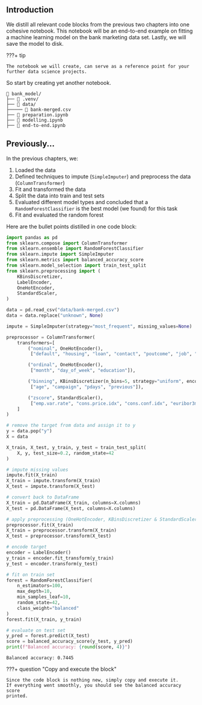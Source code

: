 ## Introduction

We distill all relevant code blocks from the previous two chapters into
one cohesive notebook. This notebook will be an end-to-end example on fitting
a machine learning model on the bank marketing data set. Lastly, we will
save the model to disk.

???+ tip

    The notebook we will create, can serve as a reference point for your 
    further data science projects.

So start by creating yet another notebook.

```plaintext hl_lines="7"
📁 bank_model/
├── 📁 .venv/
├── 📁 data/
├───── 📄 bank-merged.csv
├── 📄 preparation.ipynb
├── 📄 modelling.ipynb
├── 📄 end-to-end.ipynb
```

## Previously...

In the previous chapters, we:

1. Loaded the data
2. Defined techniques to impute (`SimpleImputer`) and preprocess the data
   (`ColumnTransformer`)
3. Fit and transformed the data
4. Split the data into train and test sets
5. Evaluated different model types and concluded that a 
   `RandomForestClassifier` is the best model (we found) for this task
6. Fit and evaluated the random forest

Here are the bullet points distilled in one code block:

```python linenums="1"
import pandas as pd
from sklearn.compose import ColumnTransformer
from sklearn.ensemble import RandomForestClassifier
from sklearn.impute import SimpleImputer
from sklearn.metrics import balanced_accuracy_score
from sklearn.model_selection import train_test_split
from sklearn.preprocessing import (
    KBinsDiscretizer,
    LabelEncoder,
    OneHotEncoder,
    StandardScaler,
)

data = pd.read_csv("data/bank-merged.csv")
data = data.replace("unknown", None)

impute = SimpleImputer(strategy="most_frequent", missing_values=None)

preprocessor = ColumnTransformer(
    transformers=[
        ("nominal", OneHotEncoder(),
         ["default", "housing", "loan", "contact", "poutcome", "job", "marital"]),

        ("ordinal", OneHotEncoder(),
         ["month", "day_of_week", "education"]),

        ("binning", KBinsDiscretizer(n_bins=5, strategy="uniform", encode="onehot"),  # (1)!
         ["age", "campaign", "pdays", "previous"]),

        ("zscore", StandardScaler(),
         ["emp.var.rate", "cons.price.idx", "cons.conf.idx", "euribor3m", "nr.employed"]),
    ]
)

# remove the target from data and assign it to y
y = data.pop("y")
X = data

X_train, X_test, y_train, y_test = train_test_split(
    X, y, test_size=0.2, random_state=42
)

# impute missing values
impute.fit(X_train)
X_train = impute.transform(X_train)
X_test = impute.transform(X_test)

# convert back to DataFrame
X_train = pd.DataFrame(X_train, columns=X.columns)
X_test = pd.DataFrame(X_test, columns=X.columns)

# apply preprocessing (OneHotEncoder, KBinsDiscretizer & StandardScaler)
preprocessor.fit(X_train)
X_train = preprocessor.transform(X_train)
X_test = preprocessor.transform(X_test)

# encode target
encoder = LabelEncoder()
y_train = encoder.fit_transform(y_train)
y_test = encoder.transform(y_test)

# fit on train set
forest = RandomForestClassifier(
    n_estimators=100,
    max_depth=10,
    min_samples_leaf=10,
    random_state=42,
    class_weight="balanced"
)
forest.fit(X_train, y_train)

# evaluate on test set
y_pred = forest.predict(X_test)
score = balanced_accuracy_score(y_test, y_pred)
print(f"Balanced accuracy: {round(score, 4)}")
```

```title=">>> Output"
Balanced accuracy: 0.7445
```

???+ question "Copy and execute the block"

    Since the code block is nothing new, simply copy and execute it.
    If everything went smoothly, you should see the balanced accuracy score 
    printed.


